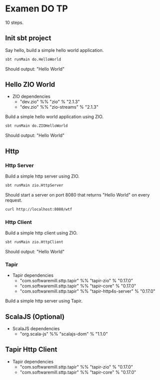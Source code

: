 # Examen DO TP

10 steps.

## Init sbt project

Say hello, build a simple hello world application.

```bash
sbt runMain do.HelloWorld

```

Should output: "Hello World"


## Hello ZIO World

* ZIO dependencies
  * "dev.zio" %% "zio" % "2.1.3"
  * "dev.zio" %% "zio-streams" % "2.1.3"

Build a simple hello world application using ZIO.

```bash
sbt runMain do.ZIOHelloWorld

```

Should output: "Hello World"

## Http 

### Http Server

Build a simple http server using ZIO.

```bash
sbt runMain zio.HttpServer

```

Should start a server on port 8080 that returns "Hello World" on every request.

```bash
curl http://localhost:8080/wtf
```


### Http Client

Build a simple http client using ZIO.

```bash
sbt runMain zio.HttpClient

```

Should output: "Hello World"


### Tapir 

* Tapir dependencies
  * "com.softwaremill.sttp.tapir" %% "tapir-zio" % "0.17.0"
  * "com.softwaremill.sttp.tapir" %% "tapir-core" % "0.17.0"
  * "com.softwaremill.sttp.tapir" %% "tapir-http4s-server" % "0.17.0"


Build a simple http server using Tapir.

## ScalaJS (Optional)

* ScalaJS dependencies
  * "org.scala-js" %% "scalajs-dom" % "1.1.0"

## Tapir Http Client

* Tapir dependencies
  * "com.softwaremill.sttp.tapir" %% "tapir-zio" % "0.17.0"
  * "com.softwaremill.sttp.tapir" %% "tapir-core" % "0.17.0"
